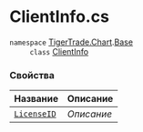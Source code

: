 
# ClientInfo.cs
`namespace` [TigerTrade.Chart](../../../TigerTrade.Chart.md).[Base](../../../TigerTrade.Chart/Base.md)  
&nbsp;&nbsp;&nbsp;&nbsp;&nbsp;&nbsp;&nbsp;&nbsp;&nbsp;`class` [ClientInfo](../ClientInfo.cs.md)

### Свойства
| Название | Описание |
| --- | --- |
| [`LicenseID`](./Свойства/LicenseID.md) | *Описание* |
